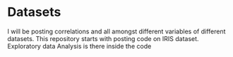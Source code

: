 # Datasets
I will be posting correlations and all amongst different variables of different datasets.
This repository starts with posting code on IRIS dataset. Exploratory data Analysis is there inside the code
